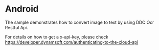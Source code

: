 # Android
The sample demonstrates how to convert image to text by using DDC Ocr Restful Api.

For details on how to get a x-api-key, please check https://developer.dynamsoft.com/authenticating-to-the-cloud-api
